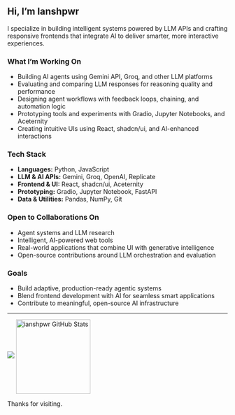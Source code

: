 ## Hi, I’m Ianshpwr

I specialize in building intelligent systems powered by LLM APIs and crafting responsive frontends that integrate AI to deliver smarter, more interactive experiences.

### What I’m Working On

- Building AI agents using Gemini API, Groq, and other LLM platforms  
- Evaluating and comparing LLM responses for reasoning quality and performance  
- Designing agent workflows with feedback loops, chaining, and automation logic  
- Prototyping tools and experiments with Gradio, Jupyter Notebooks, and Aceternity  
- Creating intuitive UIs using React, shadcn/ui, and AI-enhanced interactions  

### Tech Stack

- **Languages:** Python, JavaScript  
- **LLM & AI APIs:** Gemini, Groq, OpenAI, Replicate  
- **Frontend & UI:** React, shadcn/ui, Aceternity  
- **Prototyping:** Gradio, Jupyter Notebook, FastAPI  
- **Data & Utilities:** Pandas, NumPy, Git  

### Open to Collaborations On

- Agent systems and LLM research  
- Intelligent, AI-powered web tools  
- Real-world applications that combine UI with generative intelligence  
- Open-source contributions around LLM orchestration and evaluation  

### Goals

- Build adaptive, production-ready agentic systems  
- Blend frontend development with AI for seamless smart applications  
- Contribute to meaningful, open-source AI infrastructure  

---

<img src="https://github-readme-streak-stats.herokuapp.com/?user=ianshpwr&theme=blue-green&hide_border=false">
<img align="center" height="170" src="https://github-readme-stats.vercel.app/api?username=ianshpwr&theme=tokyonight&hide_border=true&include_all_commits=true&count_private=true" alt="ianshpwr GitHub Stats" />

Thanks for visiting.
